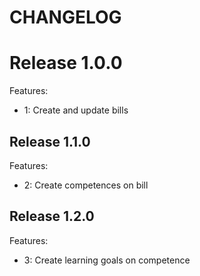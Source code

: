 # CHANGELOG

# Release 1.0.0

Features:

- 1: Create and update bills

## Release 1.1.0

Features:

- 2: Create competences on bill

## Release 1.2.0

Features:

- 3: Create learning goals on competence
